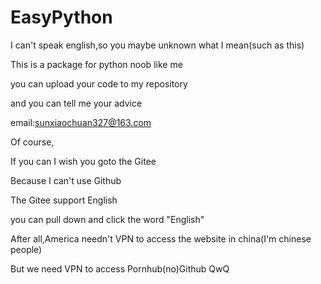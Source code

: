# EasyPython

I can't speak english,so you maybe unknown what I mean(such as this)

This is a package for python noob like me

you can upload your code to my repository

and you can tell me your advice

email:sunxiaochuan327@163.com

Of course,

If you can I wish you goto the Gitee

Because I can't use Github

The Gitee support English

you can pull down and click the word "English"

After all,America needn't VPN to access the website in china(I'm chinese people)

But we need VPN to access Pornhub(no)Github QwQ
